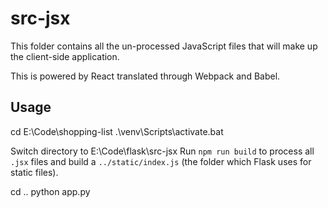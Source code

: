 # src-jsx

This folder contains all the un-processed JavaScript files that will make up the client-side application.

This is powered by React translated through Webpack and Babel.

## Usage
cd E:\Code\shopping-list
.\venv\Scripts\activate.bat

Switch directory to E:\Code\flask\src-jsx
Run `npm run build` to process all `.jsx` files and build a `../static/index.js` (the folder which Flask uses for static files).

cd ..
python app.py